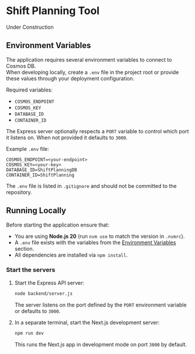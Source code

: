 # Shift Planning Tool

Under Construction

## Environment Variables

The application requires several environment variables to connect to Cosmos DB.  
When developing locally, create a `.env` file in the project root or provide
these values through your deployment configuration.

Required variables:

- `COSMOS_ENDPOINT`
- `COSMOS_KEY`
- `DATABASE_ID`
- `CONTAINER_ID`

The Express server optionally respects a `PORT` variable to control which port
it listens on. When not provided it defaults to `3000`.

Example `.env` file:

```
COSMOS_ENDPOINT=<your-endpoint>
COSMOS_KEY=<your-key>
DATABASE_ID=ShiftPlanningDB
CONTAINER_ID=ShiftPlanning
```

The `.env` file is listed in `.gitignore` and should not be committed to the
repository.

## Running Locally

Before starting the application ensure that:

- You are using **Node.js 20** (run `nvm use` to match the version in
  `.nvmrc`).
- A `.env` file exists with the variables from the [Environment Variables](#environment-variables)
  section.
- All dependencies are installed via `npm install`.

### Start the servers

1. Start the Express API server:

   ```bash
   node backend/server.js
   ```

   The server listens on the port defined by the `PORT` environment variable or
   defaults to `3000`.

2. In a separate terminal, start the Next.js development server:

   ```bash
   npm run dev
   ```

   This runs the Next.js app in development mode on port `3000` by default.
